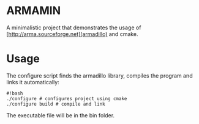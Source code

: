 ARMAMIN
========
A minimalistic project that demonstrates the usage of
[http://arma.sourceforge.net](armadillo) and cmake.

Usage
======
The configure script finds the armadillo library, compiles the 
program and links it automatically: 
```
#!bash
./configure # configures project using cmake
./configure build # compile and link
```
The executable file will be in the bin folder.
